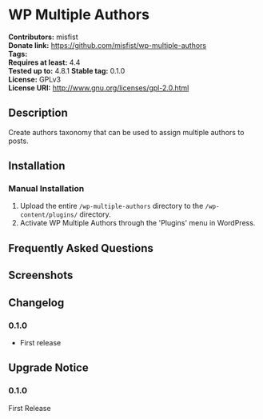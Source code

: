# WP Multiple Authors #
**Contributors:**      misfist  
**Donate link:**       https://github.com/misfist/wp-multiple-authors  
**Tags:**  
**Requires at least:** 4.4  
**Tested up to:**      4.8.1 
**Stable tag:**        0.1.0  
**License:**           GPLv3  
**License URI:**       http://www.gnu.org/licenses/gpl-2.0.html  

## Description ##

Create authors taxonomy that can be used to assign multiple authors to posts.

## Installation ##

### Manual Installation ###

1. Upload the entire `/wp-multiple-authors` directory to the `/wp-content/plugins/` directory.
2. Activate WP Multiple Authors through the 'Plugins' menu in WordPress.

## Frequently Asked Questions ##


## Screenshots ##


## Changelog ##

### 0.1.0 ###
* First release

## Upgrade Notice ##

### 0.1.0 ###
First Release
